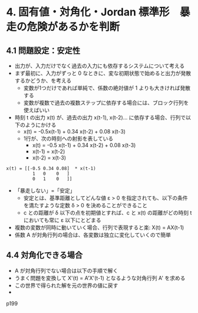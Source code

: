 # 4. 固有値・対角化・Jordan 標準形　暴走の危険があるかを判断
## 4.1 問題設定：安定性
- 出力が、入力だけでなく過去の入力にも依存するシステムについて考える
- まず最初に、入力がずっと 0 なときに、変な初期状態で始めると出力が発散するかどうか、を考える
  - 変数が1つだけであれば単純で、係数の絶対値が 1 よりも大きければ発散する
  - 変数が複数で過去の複数ステップに依存する場合には、ブロック行列を使えばいい
- 時刻 t の出力 x(t) が、過去の出力 x(t-1), x(t-2)... に依存する場合、行列で以下のようにかける
  - x(t) = -0.5x(t-1) + 0.34 x(t-2) + 0.08 x(t-3)
  - 1行が、次の時刻への射影を表している
    - x(t) = -0.5 x(t-1) + 0.34 x(t-2) + 0.08 x(t-3)
    - x(t-1) = x(t-2)
    - x(t-2) = x(t-3)
```
x(t) = [[-0.5 0.34 0.08]  * x(t-1)
          1   0    0   ]
          0   1    0   ]]
```
- 「暴走しない」=「安定」
  - 安定とは、基準距離としてどんな値 ε > 0 を指定されても、以下の条件を満たすような定数 δ > 0 を決めることができること
  - c との距離が δ 以下の点を初期値とすれば、c と x(t) の距離がどの時刻 t においても常に ε 以下にとどまる
- 複数の変数が同時に動いていく場合、行列で表現すると楽: X(t) = AX(t-1)
- 係数 A が対角行列の場合は、各変数は独立に変化していくので簡単

## 4.4 対角化できる場合
- A が対角行列でない場合は以下の手順で解く
 - うまく問題を変換して X'(t) = A'X'(t-1) となるような対角行列 A' を求める
  - この世界で得られた解を元の世界の値に戻す
- 

p199